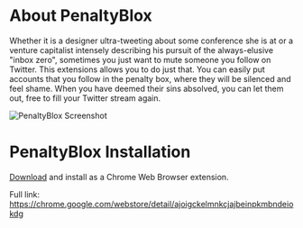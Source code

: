 # About PenaltyBlox

Whether it is a designer ultra-tweeting about some conference she is at or a venture capitalist intensely describing his pursuit of the always-elusive "inbox zero", sometimes you just want to mute someone you follow on Twitter. 
This extensions allows you to do just that. You can easily put accounts that you follow in the penalty box, where they will be silenced and feel shame. 
When you have deemed their sins absolved, you can let them out, free to fill your Twitter stream again.

![PenaltyBlox Screenshot](https://lh3.googleusercontent.com/-dXzlsrbw6cc/TsG38RkEHmI/AAAAAAAAAcY/42eaWWYV370/s640/penaltyblox.jpg)

# PenaltyBlox Installation

[Download](https://chrome.google.com/webstore/detail/ajoigckelmnkcjajbeinpkmbndeiokdg "Google Web Store") and install as a Chrome Web Browser extension.

Full link: <a title="Google Web Store" href="https://chrome.google.com/webstore/detail/ajoigckelmnkcjajbeinpkmbndeiokdg">https://chrome.google.com/webstore/detail/ajoigckelmnkcjajbeinpkmbndeiokdg</a>

